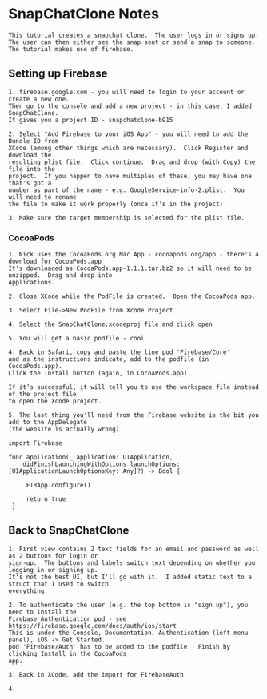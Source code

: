#  SnapChatClone Notes

    This tutorial creates a snapchat clone.  The user logs in or signs up.
    The user can then either see the snap sent or send a snap to someone.
    The tutorial makes use of firebase.
    
## Setting up Firebase

    1. firebase.google.com - you will need to login to your account or create a new one.
    Then go to the console and add a new project - in this case, I added SnapChatClone.
    It gives you a project ID - snapchatclone-b915
    
    2. Select "Add Firebase to your iOS App" - you will need to add the Bundle ID from
    XCode (among other things which are necessary).  Click Register and download the
    resulting plist file.  Click continue.  Drag and drop (with Copy) the file into the
    project.  If you happen to have multiples of these, you may have one that's got a
    number as part of the name - e.g. GoogleService-info-2.plist.  You will need to rename
    the file to make it work properly (once it's in the project)
    
    3. Make sure the target membership is selected for the plist file.
    
### CocoaPods

    1. Nick uses the CocoaPods.org Mac App - cocoapods.org/app - there's a download for CocoaPods.app
    It's downloaded as CocoaPods.app-1.1.1.tar.bz2 so it will need to be unzipped.  Drag and drop into
    Applications.
    
    2. Close XCode while the PodFile is created.  Open the CocoaPods app.
    
    3. Select File->New PodFile from Xcode Project
    
    4. Select the SnapChatClone.xcodeproj file and click open
    
    5. You will get a basic podfile - cool
    
    4. Back in Safari, copy and paste the line pod 'Firebase/Core'
    and as the instructions indicate, add to the podfile (in CocoaPods.app).
    Click the Install button (again, in CocoaPods.app).
    
    If it’s successful, it will tell you to use the workspace file instead of the project file
    to open the Xcode project.
    
    5. The last thing you'll need from the Firebase website is the bit you add to the AppDelegate
    (the website is actually wrong)
    
    import Firebase
    
    func application(_ application: UIApplication,
        didFinishLaunchingWithOptions launchOptions: [UIApplicationLaunchOptionsKey: Any]?) -> Bool {
 
         FIRApp.configure()
             
         return true
     }

## Back to SnapChatClone

    1. First view contains 2 text fields for an email and password as well as 2 buttons for login or
    sign-up.  The buttons and labels switch text depending on whether you logging in or signing up.
    It's not the best UI, but I'll go with it.  I added static text to a struct that I used to switch
    everything.
    
    2. To authenticate the user (e.g. the top bottom is "sign up"), you need to install the
    Firebase Authentication pod - see https://firebase.google.com/docs/auth/ios/start
    This is under the Console, Documentation, Authentication (left menu panel), iOS -> Get Started.
    pod 'Firebase/Auth' has to be added to the podfile.  Finish by clicking Install in the CocoaPods
    app.
    
    3. Back in XCode, add the import for FirebaseAuth
    
    4. 
    
    
